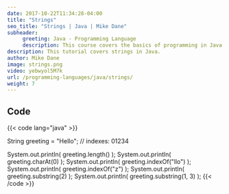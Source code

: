 ```yaml
---
date: 2017-10-22T11:34:28-04:00
title: "Strings"
seo_title: "Strings | Java | Mike Dane"
subheader:
     greeting: Java - Programming Language
     description: This course covers the basics of programming in Java. Work your way through the videos and we'll teach you everything you need to know to start your programming journey!
description: This tutorial covers strings in Java.
author: Mike Dane
image: strings.png
video: yebwyol5M7k
url: /programming-languages/java/strings/
weight: 7
---
```


## Code

{{< code lang="java" >}}

String greeting = "Hello";
//      indexes:   01234

System.out.println( greeting.length() );
System.out.println( greeting.charAt(0) );
System.out.println( greeting.indexOf("llo") );
System.out.println( greeting.indexOf("z") );
System.out.println( greeting.substring(2) );
System.out.println( greeting.substring(1, 3) );
{{< /code >}}

